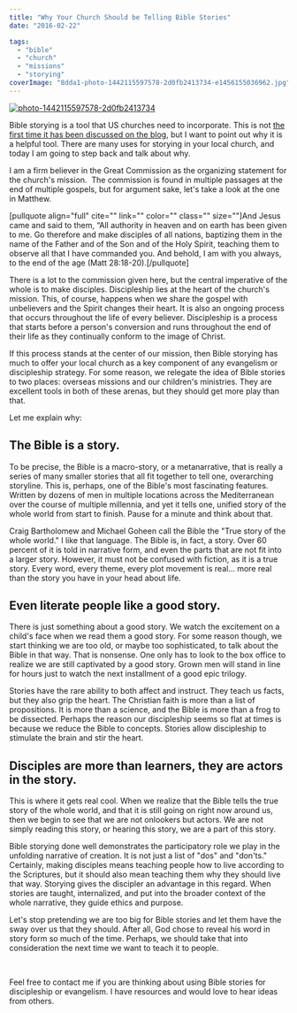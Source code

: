 ```yaml
---
title: "Why Your Church Should be Telling Bible Stories"
date: "2016-02-22"

tags: 
  - "bible"
  - "church"
  - "missions"
  - "storying"
coverImage: "8dda1-photo-1442115597578-2d0fb2413734-e1456155036962.jpg"
---
```


[![photo-1442115597578-2d0fb2413734](images/8dda1-photo-1442115597578-2d0fb2413734-e1456155036962.jpg)](http://blog.keelancook.com/wp-content/uploads/2016/02/photo-1442115597578-2d0fb2413734.jpg)

Bible storying is a tool that US churches need to incorporate. This is not [the first time it has been discussed on the blog](http://blog.keelancook.com/2016/01/telling-the-greatest-story-a-crash-course-in-bible-storying.html), but I want to point out why it is a helpful tool. There are many uses for storying in your local church, and today I am going to step back and talk about why.

I am a firm believer in the Great Commission as the organizing statement for the church's mission.  The commission is found in multiple passages at the end of multiple gospels, but for argument sake, let's take a look at the one in Matthew.

\[pullquote align="full" cite="" link="" color="" class="" size=""\]And Jesus came and said to them, “All authority in heaven and on earth has been given to me. Go therefore and make disciples of all nations, baptizing them in the name of the Father and of the Son and of the Holy Spirit, teaching them to observe all that I have commanded you. And behold, I am with you always, to the end of the age (Matt 28:18-20).\[/pullquote\]

There is a lot to the commission given here, but the central imperative of the whole is to make disciples. Discipleship lies at the heart of the church's mission. This, of course, happens when we share the gospel with unbelievers and the Spirit changes their heart. It is also an ongoing process that occurs throughout the life of every believer. Discipleship is a process that starts before a person's conversion and runs throughout the end of their life as they continually conform to the image of Christ.

If this process stands at the center of our mission, then Bible storying has much to offer your local church as a key component of any evangelism or discipleship strategy. For some reason, we relegate the idea of Bible stories to two places: overseas missions and our children's ministries. They are excellent tools in both of these arenas, but they should get more play than that.

Let me explain why:

## **The Bible is a story.**

To be precise, the Bible is a macro-story, or a metanarrative, that is really a series of many smaller stories that all fit together to tell one, overarching storyline. This is, perhaps, one of the Bible's most fascinating features. Written by dozens of men in multiple locations across the Mediterranean over the course of multiple millennia, and yet it tells one, unified story of the whole world from start to finish. Pause for a minute and think about that.

Craig Bartholomew and Michael Goheen call the Bible the "True story of the whole world." I like that language. The Bible is, in fact, a story. Over 60 percent of it is told in narrative form, and even the parts that are not fit into a larger story. However, it must not be confused with fiction, as it is a true story. Every word, every theme, every plot movement is real... more real than the story you have in your head about life.

## **Even literate people like a good story.**

There is just something about a good story. We watch the excitement on a child's face when we read them a good story. For some reason though, we start thinking we are too old, or maybe too sophisticated, to talk about the Bible in that way. That is nonsense. One only has to look to the box office to realize we are still captivated by a good story. Grown men will stand in line for hours just to watch the next installment of a good epic trilogy.

Stories have the rare ability to both affect and instruct. They teach us facts, but they also grip the heart. The Christian faith is more than a list of propositions. It is more than a science, and the Bible is more than a frog to be dissected. Perhaps the reason our discipleship seems so flat at times is because we reduce the Bible to concepts. Stories allow discipleship to stimulate the brain and stir the heart.

## **Disciples are more than learners, they are actors in the story.**

This is where it gets real cool. When we realize that the Bible tells the true story of the whole world, and that it is still going on right now around us, then we begin to see that we are not onlookers but actors. We are not simply reading this story, or hearing this story, we are a part of this story.

Bible storying done well demonstrates the participatory role we play in the unfolding narrative of creation. It is not just a list of "dos" and "don'ts." Certainly, making disciples means teaching people how to live according to the Scriptures, but it should also mean teaching them why they should live that way. Storying gives the discipler an advantage in this regard. When stories are taught, internalized, and put into the broader context of the whole narrative, they guide ethics and purpose.

Let's stop pretending we are too big for Bible stories and let them have the sway over us that they should. After all, God chose to reveal his word in story form so much of the time. Perhaps, we should take that into consideration the next time we want to teach it to people.

 

Feel free to contact me if you are thinking about using Bible stories for discipleship or evangelism. I have resources and would love to hear ideas from others.
